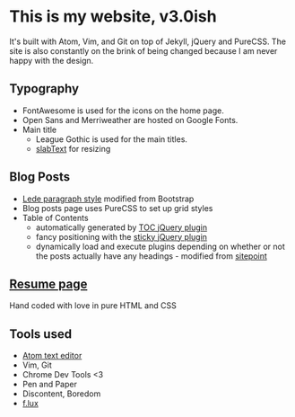 # This is my website, v3.0ish

It's built with Atom, Vim, and Git on top of Jekyll, jQuery and PureCSS.
The site is also constantly on the brink of being changed because I am never
happy with the design.

## Typography

 - FontAwesome is used for the icons on the home page.
 - Open Sans and Merriweather are hosted on Google Fonts.
 - Main title
   - League Gothic is used for the main titles.
   - [slabText](http://freqdec.github.io/slabText/) for resizing

## Blog Posts

 - [Lede paragraph style](https://github.com/BunsenMcDubbs/bunsenmcdubbs.github.io/blob/master/css/post.css#L53-L59) modified from Bootstrap
 - Blog posts page uses PureCSS to set up grid styles
 - Table of Contents
   - automatically generated by [TOC jQuery plugin](http://projects.jga.me/toc/)
   - fancy positioning with the [sticky jQuery plugin](http://stickyjs.com)
   - dynamically load and execute plugins depending on whether or not the posts actually have any headings - modified from [sitepoint](http://www.sitepoint.com/dynamically-load-jquery-library-javascript/)

## [Resume page](http://andrewdai.co/resume)

Hand coded with love in pure HTML and CSS

## Tools used

 - [Atom text editor](http://atom.io)
 - Vim, Git
 - Chrome Dev Tools &lt;3
 - Pen and Paper
 - Discontent, Boredom
 - [f.lux](https://justgetflux.com/)

